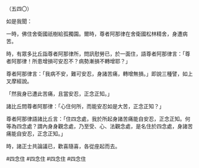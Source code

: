 （五四〇）

如是我聞：

一時，佛住舍衛國祇樹給孤獨園。爾時，尊者阿那律在舍衛國松林精舍，身遭病苦。

時，有眾多比丘詣尊者阿那律所，問訊慰勞已，於一面住，語尊者阿那律言：「尊者阿那律！所患增損可安忍不？病勢漸損不轉增耶？」

尊者阿那律言：「我病不安，難可安忍，身諸苦痛，轉增無損。」即說三種譬，如上叉摩經說。

「然我身已遭此苦痛，且當安忍，正念正知。」

諸比丘問尊者阿那律：「心住何所，而能安忍如是大苦，正念正知？」

尊者阿那律語諸比丘言：「住四念處，我於所起身諸苦痛能自安忍，正念正知。何等為四念處？謂內身身觀念處，乃至受、心、法觀念處，是名住於四念處，身諸苦痛能自安忍，正念正知。」

時，諸正士共論議已，歡喜隨喜，各從座起而去。





#四念住
#四念住
#四念住
#四念住
